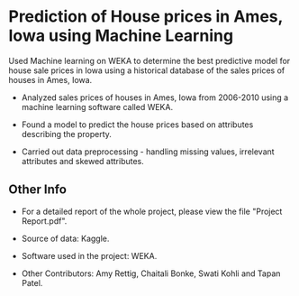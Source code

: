 #  Prediction of House prices in Ames, Iowa using Machine Learning

Used Machine learning on WEKA to determine the best predictive model for house sale prices in Iowa using a historical database of the sales prices of houses in Ames, Iowa.

- Analyzed sales prices of houses in Ames, Iowa from 2006-2010 using a machine learning software called WEKA.

- Found a model to predict the house prices based on attributes describing the property.

- Carried out data preprocessing - handling missing values, irrelevant attributes and skewed attributes. 

## Other Info

- For a detailed report of the whole project, please view the file "Project Report.pdf".

- Source of data: Kaggle. 

- Software used in the project: WEKA.

- Other Contributors: Amy Rettig, Chaitali Bonke, Swati Kohli and Tapan Patel.

